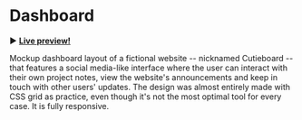 # Dashboard

:arrow_forward: **[Live preview!](https://nekosoffy.github.io/dashboard/)**

Mockup dashboard layout of a fictional website -- nicknamed Cutieboard -- that features a social media-like interface where the user can interact with their own project notes, view the website's announcements and keep in touch with other users' updates. The design was almost entirely made with CSS grid as practice, even though it's not the most optimal tool for every case. It is fully responsive.
